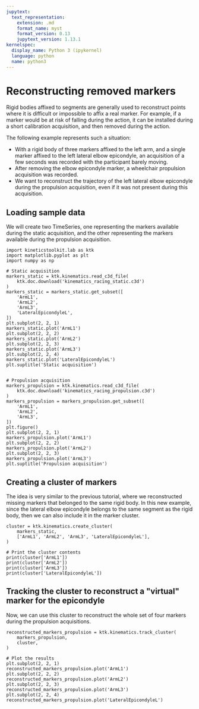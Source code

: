 ```yaml
---
jupytext:
  text_representation:
    extension: .md
    format_name: myst
    format_version: 0.13
    jupytext_version: 1.13.1
kernelspec:
  display_name: Python 3 (ipykernel)
  language: python
  name: python3
---
```


# Reconstructing removed markers

Rigid bodies affixed to segments are generally used to reconstruct points where it is difficult or impossible to affix a real marker. For example, if a marker would be at risk of falling during the action, it can be installed during a short calibration acquisition, and then removed during the action.

The following example represents such a situation:
- With a rigid body of three markers affixed to the left arm, and a single marker affixed to the left lateral elbow epicondyle, an acquisition of a few seconds was recorded with the participant barely moving.
- After removing the elbow epicondyle marker, a wheelchair propulsion acquisition was recorded.
- We want to reconstruct the trajectory of the left lateral elbow epicondyle during the propulsion acquisition, even if it was not present during this acquisition.

## Loading sample data

We will create two TimeSeries, one representing the markers available during the static acquisition, and the other representing the markers available during the propulsion acquisition.

```{code-cell} ipython3
import kineticstoolkit.lab as ktk
import matplotlib.pyplot as plt
import numpy as np

# Static acquisition
markers_static = ktk.kinematics.read_c3d_file(
    ktk.doc.download('kinematics_racing_static.c3d')
)
markers_static = markers_static.get_subset([
    'ArmL1',
    'ArmL2',
    'ArmL3',
    'LateralEpicondyleL',
])
plt.subplot(2, 2, 1)
markers_static.plot('ArmL1')
plt.subplot(2, 2, 2)
markers_static.plot('ArmL2')
plt.subplot(2, 2, 3)
markers_static.plot('ArmL3')
plt.subplot(2, 2, 4)
markers_static.plot('LateralEpicondyleL')
plt.suptitle('Static acquisition')


# Propulsion acquisition
markers_propulsion = ktk.kinematics.read_c3d_file(
    ktk.doc.download('kinematics_racing_propulsion.c3d')
)
markers_propulsion = markers_propulsion.get_subset([
    'ArmL1',
    'ArmL2',
    'ArmL3',
])
plt.figure()
plt.subplot(2, 2, 1)
markers_propulsion.plot('ArmL1')
plt.subplot(2, 2, 2)
markers_propulsion.plot('ArmL2')
plt.subplot(2, 2, 3)
markers_propulsion.plot('ArmL3')
plt.suptitle('Propulsion acquisition')
```

## Creating a cluster of markers

The idea is very similar to the previous tutorial, where we reconstructed missing markers that belonged to the same rigid body. In this new example, since the lateral elbow epicondyle belongs to the same segment as the rigid body, then we can also include it in the marker cluster.

```{code-cell} ipython3
cluster = ktk.kinematics.create_cluster(
    markers_static,
    ['ArmL1', 'ArmL2', 'ArmL3', 'LateralEpicondyleL'],
)

# Print the cluster contents
print(cluster['ArmL1'])
print(cluster['ArmL2'])
print(cluster['ArmL3'])
print(cluster['LateralEpicondyleL'])
```

## Tracking the cluster to reconstruct a "virtual" marker for the epicondyle

Now, we can use this cluster to reconstruct the whole set of four markers during the propulsion acquisitions.

```{code-cell} ipython3
reconstructed_markers_propulsion = ktk.kinematics.track_cluster(
    markers_propulsion,
    cluster,
)

# Plot the results
plt.subplot(2, 2, 1)
reconstructed_markers_propulsion.plot('ArmL1')
plt.subplot(2, 2, 2)
reconstructed_markers_propulsion.plot('ArmL2')
plt.subplot(2, 2, 3)
reconstructed_markers_propulsion.plot('ArmL3')
plt.subplot(2, 2, 4)
reconstructed_markers_propulsion.plot('LateralEpicondyleL')
```
